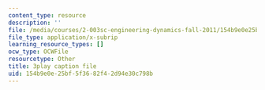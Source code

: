 ```yaml
---
content_type: resource
description: ''
file: /media/courses/2-003sc-engineering-dynamics-fall-2011/154b9e0e25bf5f3682f42d94e30c798b_wzEqF_UQkks.vtt
file_type: application/x-subrip
learning_resource_types: []
ocw_type: OCWFile
resourcetype: Other
title: 3play caption file
uid: 154b9e0e-25bf-5f36-82f4-2d94e30c798b
---
```

